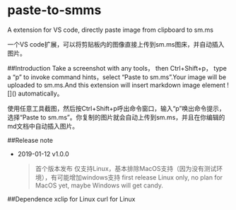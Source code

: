 # paste-to-smms
A extension for VS code, directly paste image from clipboard to sm.ms

一个VS code扩展，可以将剪贴板内的图像直接上传到sm.ms图床，并自动插入图片。

##Introduction
Take a screenshot with any tools， then Ctrl+Shift+p， type a “p” to invoke command hints，select “Paste to sm.ms”.Your image will be uploaded to sm.ms.And this extension will insert markdown image element \!\[\]\(\) automatically。
 
使用任意工具截图，然后按Ctrl+Shift+p呼出命令窗口，输入“p”唤出命令提示，选择“Paste to sm.ms”。你复制的图片就会自动上传到sm.ms，并且在你编辑的md文档中自动插入图片。

##Release note

- 2019-01-12 v1.0.0      
    
  >首个版本发布
  仅支持Linux，基本排除MacOS支持（因为没有测试环境），有可能增加windows支持
  >first release
  Linux only, no plan for MacOS yet, maybe Windows will get candy.

##Dependence
xclip for Linux
curl for Linux
